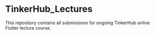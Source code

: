 # TinkerHub_Lectures
This repository contains all submissions for ongoing TinkerHub online Flutter lecture course.
